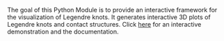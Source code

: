 The goal of this Python Module is to provide an interactive framework for the visualization of Legendre knots. It generates interactive 3D plots of Legendre knots and contact structures. Click [here](https://www.stani-stein.com/knoty) for an interactive demonstration and the documentation. 
